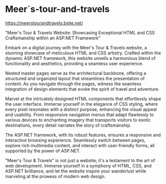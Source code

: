 # Meer`s-tour-and-travels

https://meerstourandtravels.bsite.net/

"Meer's Tour &amp; Travels Website: Showcasing Exceptional HTML and CSS Craftsmanship within an ASP.NET Framework"

Embark on a digital journey with the Meer's Tour & Travels website, a stunning showcase of meticulous HTML and CSS artistry. Crafted within the dynamic ASP.NET framework, this website unveils a harmonious blend of functionality and aesthetics, providing a seamless user experience.

Nested master pages serve as the architectural backbone, offering a structured and organized layout that streamlines the presentation of content. As you navigate through the pages, witness the seamless integration of design elements that evoke the spirit of travel and adventure.

Marvel at the intricately designed HTML components that effortlessly shape the user interface. Immerse yourself in the elegance of CSS styling, where every pixel resonates with a distinct purpose, enhancing the visual appeal and usability. From responsive navigation menus that adapt flawlessly to various devices to enchanting imagery that transports visitors to exotic destinations, every detail narrates the story of craftsmanship.

The ASP.NET framework, with its robust features, ensures a responsive and interactive browsing experience. Seamlessly switch between pages, explore rich multimedia content, and interact with user-friendly forms, all supported by the power of ASP.NET.

"Meer's Tour & Travels" is not just a website; it's a testament to the art of web development. Immerse yourself in a symphony of HTML, CSS, and ASP.NET brilliance, and let the website inspire your wanderlust while marveling at the prowess of modern web design.

